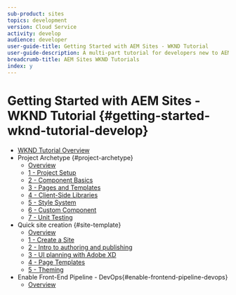 ```yaml
---
sub-product: sites
topics: development
version: Cloud Service
activity: develop
audience: developer
user-guide-title: Getting Started with AEM Sites - WKND Tutorial
user-guide-description: A multi-part tutorial for developers new to AEM. Implement an AEM site for a fictitious lifestyle brand, the WKND. Enable Front-End pipeline to speed your development to deployment cycle.
breadcrumb-title: AEM Sites WKND Tutorials
index: y
---
```


# Getting Started with AEM Sites - WKND Tutorial {#getting-started-wknd-tutorial-develop}

+ [WKND Tutorial Overview](overview.md)
+ Project Archetype {#project-archetype}
  + [Overview](./project-archetype/overview.md)
  + [1 - Project Setup](./project-archetype/project-setup.md)
  + [2 - Component Basics](./project-archetype/component-basics.md)
  + [3 - Pages and Templates](./project-archetype/pages-templates.md)
  + [4 - Client-Side Libraries](./project-archetype/client-side-libraries.md)
  + [5 - Style System](./project-archetype/style-system.md)
  + [6 - Custom Component](./project-archetype/custom-component.md)
  + [7 - Unit Testing](./project-archetype/unit-testing.md)
+ Quick site creation {#site-template}
  + [Overview](./site-template/overview.md)
  + [1 - Create a Site](./site-template/create-site.md)
  + [2 - Intro to authoring and publishing](./site-template/author-content-publish.md)
  + [3 - UI planning with Adobe XD](./site-template/ui-planning-adobe-xd.md)
  + [4 - Page Templates](./site-template/page-templates.md)
  + [5 - Theming](./site-template/theming.md)
+ Enable Front-End Pipeline - DevOps{#enable-frontend-pipeline-devops}
  + [Overview](./enable-frontend-pipeline/overview.md)

  